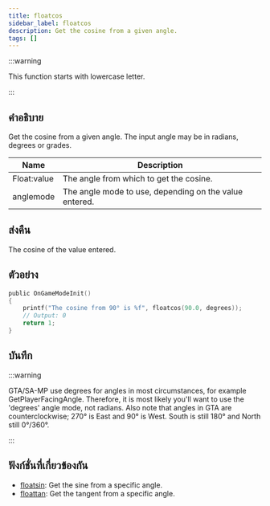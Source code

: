 ```yaml
---
title: floatcos
sidebar_label: floatcos
description: Get the cosine from a given angle.
tags: []
---
```


:::warning

This function starts with lowercase letter.

:::

## คำอธิบาย

Get the cosine from a given angle. The input angle may be in radians, degrees or grades.

| Name        | Description                                            |
| ----------- | ------------------------------------------------------ |
| Float:value | The angle from which to get the cosine.                |
| anglemode   | The angle mode to use, depending on the value entered. |

## ส่งคืน

The cosine of the value entered.

## ตัวอย่าง

```c
public OnGameModeInit()
{
    printf("The cosine from 90° is %f", floatcos(90.0, degrees));
    // Output: 0
    return 1;
}
```

## บันทึก

:::warning

GTA/SA-MP use degrees for angles in most circumstances, for example GetPlayerFacingAngle. Therefore, it is most likely you'll want to use the 'degrees' angle mode, not radians. Also note that angles in GTA are counterclockwise; 270° is East and 90° is West. South is still 180° and North still 0°/360°.

:::

## ฟังก์ชั่นที่เกี่ยวข้องกัน

- [floatsin](floatsin): Get the sine from a specific angle.
- [floattan](floattan): Get the tangent from a specific angle.
